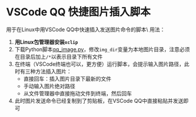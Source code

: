 # VSCode QQ 快捷图片插入脚本
用于在Linux中用VSCode QQ中快速插入发送图片命令的脚本\\
用法：
1. **用Linux包管理器安装`xclip`**
2. 下载Python脚本[qq_image.py](https://github.com/Microwave-WYB/vscodeqq-image-shortcut/blob/main/qq_image.py)，修改`img_dir`变量为本地图片目录，注意必须在目录后加上`/*`以表示目录下所有文件
3. 在终端（VSCode终端也可以，更方便）运行脚本，会提示输入图片路径，此时有三种方法插入图片：
    - 直接回车：插入图片目录下最新的文件
    - 手动输入图片绝对路径
    - 从文件管理器中直接拖动文件到终端，然后回车
4. 此时图片发送命令已经复制到了剪贴板，在VSCode QQ中直接粘贴并发送即可
